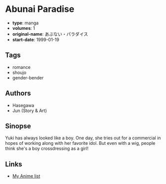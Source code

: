 # Abunai Paradise

-   **type**: manga
-   **volumes**: 1
-   **original-name**: あぶない・パラダイス
-   **start-date**: 1999-01-19

## Tags

-   romance
-   shoujo
-   gender-bender

## Authors

-   Hasegawa
-   Jun (Story & Art)

## Sinopse

Yuki has always looked like a boy. One day, she tries out for a commercial in hopes of working along with her favorite idol. But even with a wig, people think she's a boy crossdressing as a girl!

## Links

-   [My Anime list](https://myanimelist.net/manga/21572/Abunai_Paradise)
